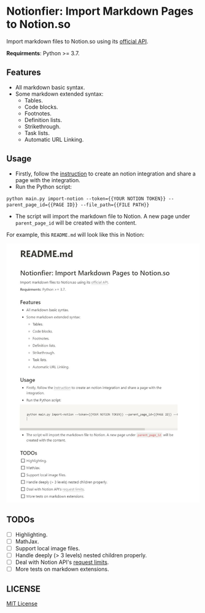 # Notionfier: Import Markdown Pages to Notion.so

Import markdown files to Notion.so using its [official API](https://developers.notion.com/).

**Requirments**: Python >= 3.7.

## Features
- All markdown basic syntax.
- Some markdown extended syntax:
  - Tables.
  - Code blocks.
  - Footnotes.
  - Definition lists.
  - Strikethrough.
  - Task lists.
  - Automatic URL Linking.


## Usage

- Firstly, follow the [instruction](https://developers.notion.com/docs/getting-started) to create an notion integration and share a page with the integration.
- Run the Python script:
```
python main.py import-notion --token={{YOUR NOTION TOKEN}} --parent_page_id={{PAGE ID}} --file_path={{FILE PATH}}
```
- The script will import the markdown file to Notion. A new page under `parent_page_id` will be created with the content.

For example, this `README.md` will look like this in Notion:

![example](images/example.JPG)

## TODOs
- [ ] Highlighting.
- [ ] MathJax.
- [ ] Support local image files.
- [ ] Handle deeply (> 3 levels) nested children properly.
- [ ] Deal with Notion API's [request limits](https://developers.notion.com/reference/request-limits).
- [ ] More tests on markdown extensions.

## LICENSE
[MIT License](https://opensource.org/licenses/MIT)